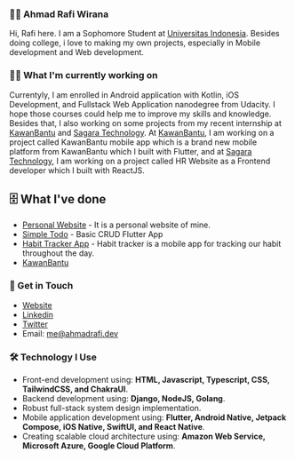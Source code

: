 ### 👨‍🚀 Ahmad Rafi Wirana

Hi, Rafi here. I am a Sophomore Student at [Universitas Indonesia](https://www.ui.ac.id/). Besides doing college,
i love to making my own projects, especially in Mobile development and Web development. 

### 🧑‍💻 What I'm currently working on

Currentyly, I am enrolled in Android application with Kotlin, iOS Development, and Fullstack Web Application nanodegree from Udacity. I hope those courses could help me to improve my skills and knowledge. Besides that, I also working on some projects from my recent internship at [KawanBantu](http://kawanbantu.com/) and [Sagara Technology](https://sagaratechnology.com/en). At [KawanBantu](http://kawanbantu.com/), I am working on a project called KawanBantu mobile app which is a brand new mobile platform from KawanBantu which I built with Flutter, and at [Sagara Technology](https://sagaratechnology.com/en), I am working on a project called HR Website as a Frontend developer which I built with ReactJS.

## 🗄 What I've done

- [Personal Website](https://github.com/ahmadrafidev/Personal-Website-2) - It is a personal website of mine.
- [Simple Todo](https://github.com/ahmadrafidev/simple_todo) - Basic CRUD Flutter App
- [Habit Tracker App](https://github.com/ahmadrafidev/habit-tracker) - Habit tracker is a mobile app for tracking our habit throughout the day.
- [KawanBantu](https://app.kawanbantu.com/)

### 🤙 Get in Touch

- [Website](https://ahmadrafi.dev/)
- [Linkedin](https://www.linkedin.com/in/ahmadrafiwirana/)
- [Twitter](https://twitter.com/ahmadrafidev)
- Email: me@ahmadrafi.dev

### 🛠 Technology I Use

- Front-end development using: **HTML, Javascript, Typescript, CSS, TailwindCSS, and ChakraUI**.
- Backend development using: **Django, NodeJS, Golang**.
- Robust full-stack system design implementation.
- Mobile application development using: **Flutter, Android Native, Jetpack Compose, iOS Native, SwiftUI, and React Native**.
- Creating scalable cloud architecture using: **Amazon Web Service, Microsoft Azure, Google Cloud Platform**.
